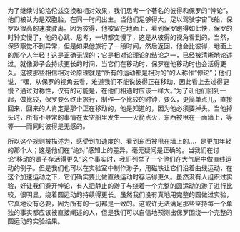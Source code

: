 为了继续讨论洛伦兹变换和相对效果，我们思考一个著名的彼得和保罗的“悖论”，他们被认为是双胞胎，在同一时间出生。当他们足够得大，足以驾驶宇宙飞船，保罗以很高的速度驶离。因为彼得，他被留在地面上，看到保罗跑得如此快，保罗的时钟变慢了，他的心跳、思考，一切都变慢了，这是从彼得的视角看到的。当然，保罗察觉不到异常，但是如果他旅行了一段时间，然后返回，他会比彼得，地面上的那个人年轻！这是正确无误的；它是相对论理论的结论之一，已经被清晰地论述过。就像渺子会持续更长的时间，当它们在移动时，保罗在他移动时也会活得更久。这被那些相信相对论原理就是“所有的运动都是相对的”的人称作“悖论”；他们说，“嘿，从保罗的视角去看，难道我们不能说彼得正在移动，因此看上去过得更慢？通过对称性，仅有的可能是，在他们相遇时应该一样大。”为了让他们回到一起，做比较，保罗要么终止旅行，制作一个比较的时钟，要么，更简单点儿，直接回来，回来的人肯定是那个正在移动的，他是知道的，因为他必须要掉头。当他掉头时，所有不寻常的事情在太空船里发生——火箭点火，东西被甩在一面墙上，等等——而同时彼得是无感的。

所以这个规则被描述为，感受到加速度的、看到东西被甩在墙上的...，是更加年轻的那个人；这是他们在“绝对”感知上的差异，毫无疑问是正确的。当我们在讨论“移动的渺子存活得更久”这个事实时，我们列举了一个他们在大气层中做直线运动的例子。但是我们也可以在实验室中制作渺子，用磁铁让它们沿着曲线运动，在这个加速运动之下，它们确实要比做直线运动时存活得更久。虽然没有人组织过实验，好让我们避开悖论，有人把静止的渺子与绕着一个完整的圆运动的渺子进行比较，很明显，绕着圆运动的持续得更长。虽然我们没有真地用完整的圆做过实验，它真地没有必要，因为所有的一切都是一致的。这或许无法满足那些坚持每一个单独的事实都应该被直接阐述的人，但是我们可以自信地预测出保罗围绕一个完整的圆运动的实验结果。
